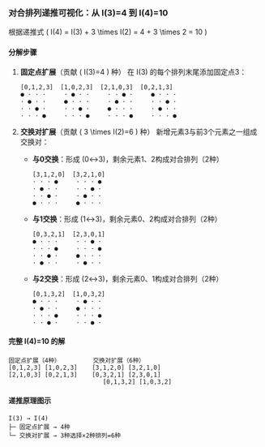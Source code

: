 

### 对合排列递推可视化：从 I(3)=4 到 I(4)=10

根据递推式 \( I(4) = I(3) + 3 \times I(2) = 4 + 3 \times 2 = 10 \)

#### 分解步骤
1. **固定点扩展**（贡献 \( I(3)=4 \) 种）
   在 I(3) 的每个排列末尾添加固定点3：

   ```
   [0,1,2,3]  [1,0,2,3]  [2,1,0,3]  [0,2,1,3]
   ● · · ·     · ● · ·     · · ● ·     ● · · ·
   · ● · ·     ● · · ·     · ● · ·     · · ● ·
   · · ● ·     · · ● ·     ● · · ·     · ● · ·
   · · · ●     · · · ●     · · · ●     · · · ●
   ```

2. **交换对扩展**（贡献 \( 3 \times I(2)=6 \) 种）
   新增元素3与前3个元素之一组成交换对：

   - **与0交换**：形成 (0↔3)，剩余元素1、2构成对合排列（2种）
     ```
     [3,1,2,0]  [3,2,1,0]
     · · · ●     · · · ●
     · ● · ·     · · ● ·
     · · ● ·     · ● · ·
     ● · · ·     ● · · ·
     ```

   - **与1交换**：形成 (1↔3)，剩余元素0、2构成对合排列（2种）
     ```
     [0,3,2,1]  [2,3,0,1]
     ● · · ·     · · ● ·
     · · · ●     · · · ●
     · · ● ·     ● · · ·
     · ● · ·     · ● · ·
     ```

   - **与2交换**：形成 (2↔3)，剩余元素0、1构成对合排列（2种）
     ```
     [0,1,3,2]  [1,0,3,2]
     ● · · ·     · ● · ·
     · ● · ·     ● · · ·
     · · · ●     · · · ●
     · · ● ·     · · ● ·
     ```

#### 完整 I(4)=10 的解
```
固定点扩展（4种）         交换对扩展（6种）
[0,1,2,3] [1,0,2,3]    [3,1,2,0] [3,2,1,0]
[2,1,0,3] [0,2,1,3]    [0,3,2,1] [2,3,0,1]
                          [0,1,3,2] [1,0,3,2]
```

#### 递推原理图示
```
I(3) → I(4)
├─ 固定点扩展 → 4种
└─ 交换对扩展 → 3种选择×2种排列=6种
```

[^1]: 递推过程通过固定点和交换对扩展生成新排列，符合对合排列的数学定义。